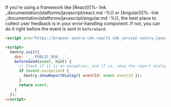 If you're using a framework like [React]({%- link _documentation/platforms/javascript/react.md -%}) or [Angular]({%- link _documentation/platforms/javascript/angular.md -%}), the best place to collect user feedback is in your error-handling component. If not, you can do it right before the event is sent in `beforeSend`:

```html
<script src="https://browser.sentry-cdn.com/{% sdk_version sentry.javascript.browser %}/bundle.min.js" crossorigin="anonymous"></script>

<script>
  Sentry.init({
    dsn: '___PUBLIC_DSN___',
    beforeSend(event, hint) {
      // Check if it is an exception, and if so, show the report dialog
      if (event.exception) {
        Sentry.showReportDialog({ eventId: event.eventId });
      }
      return event;
    }
  });
</script>
```
